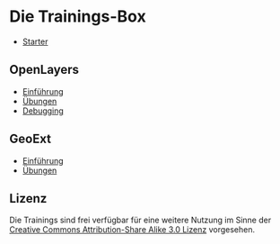 # Die Trainings-Box

* [Starter](starter.md)

## OpenLayers
* [Einführung](openlayers/README.md)
* [Übungen](openlayers/uebungen/README.md)
* [Debugging](openlayers/debugging.md)

## GeoExt
* [Einführung](geoext/einfuehrung.md)
* [Übungen](geoext/uebungen.md)

## Lizenz

Die Trainings sind frei verfügbar für eine weitere Nutzung im Sinne der
[Creative Commons Attribution-Share Alike 3.0
Lizenz](https://creativecommons.org/licenses/by-sa/3.0/de/deed.de) vorgesehen.
